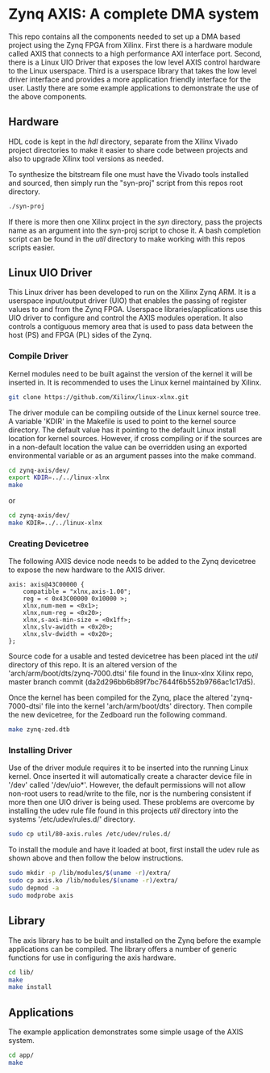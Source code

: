 # Zynq AXIS: A complete DMA system

This repo contains all the components needed to set up a DMA based project
using the Zynq FPGA from Xilinx. First there is a hardware module called AXIS
that connects to a high performance AXI interface port. Second, there is a
Linux UIO Driver that exposes the low level AXIS control hardware to the Linux
userspace. Third is a userspace library that takes the low level driver
interface and provides a more application friendly interface for the user.
Lastly there are some example applications to demonstrate the use of the above
components.


## Hardware

HDL code is kept in the *hdl* directory, separate from the Xilinx Vivado
project directories to make it easier to share code between projects and also
to upgrade Xilinx tool versions as needed.

To synthesize the bitstream file one must have the Vivado tools installed and
sourced, then simply run the "syn-proj" script from this repos root directory.

``` bash
./syn-proj
```

If there is more then one Xilinx project in the *syn* directory, pass the
projects name as an argument into the syn-proj script to chose it. A bash
completion script can be found in the *util* directory to make working with
this repos scripts easier.


## Linux UIO Driver

This Linux driver has been developed to run on the Xilinx Zynq ARM. It is a
userspace input/output driver (UIO) that enables the passing of register values
to and from the Zynq FPGA. Userspace libraries/applications use this UIO driver
to configure and control the AXIS modules operation. It also controls a
contiguous memory area that is used to pass data between the host (PS) and FPGA
(PL) sides of the Zynq.

### Compile Driver

Kernel modules need to be built against the version of the kernel it will be
inserted in. It is recommended to uses the Linux kernel maintained by Xilinx.

``` bash
git clone https://github.com/Xilinx/linux-xlnx.git
```

The driver module can be compiling outside of the Linux kernel source tree. A
variable 'KDIR' in the Makefile is used to point to the kernel source
directory. The default value has it pointing to the default Linux install
location for kernel sources. However, if cross compiling or if the sources are
in a non-default location the value can be overridden using an exported
environmental variable or as an argument passes into the make command.

```bash
cd zynq-axis/dev/
export KDIR=../../linux-xlnx
make
```

or

```bash
cd zynq-axis/dev/
make KDIR=../../linux-xlnx
```

### Creating Devicetree

The following AXIS device node needs to be added to the Zynq devicetree to
expose the new hardware to the AXIS driver.

```
axis: axis@43C00000 {
	compatible = "xlnx,axis-1.00";
	reg = < 0x43C00000 0x10000 >;
	xlnx,num-mem = <0x1>;
	xlnx,num-reg = <0x20>;
	xlnx,s-axi-min-size = <0x1ff>;
	xlnx,slv-awidth = <0x20>;
	xlnx,slv-dwidth = <0x20>;
};
```

Source code for a usable and tested devicetree has been placed int the *util*
directory of this repo. It is an altered version of the
'arch/arm/boot/dts/zynq-7000.dtsi' file found in the linux-xlnx Xilinx repo,
master branch commit (da2d296bb6b89f7bc7644f6b552b9766ac1c17d5).

Once the kernel has been compiled for the Zynq, place the altered
'zynq-7000-dtsi' file into the kernel 'arch/arm/boot/dts' directory. Then
compile the new devicetree, for the Zedboard run the following command.

```bash
make zynq-zed.dtb
```

### Installing Driver

Use of the driver module requires it to be inserted into the running Linux
kernel. Once inserted it will automatically create a character device file in
'/dev' called '/dev/uio\*'. However, the default permissions will not allow
non-root users to read/write to the file, nor is the numbering consistent if
more then one UIO driver is being used. These problems are overcome by
installing the udev rule file found in this projects *util* directory into the
systems '/etc/udev/rules.d/' directory.

```bash
sudo cp util/80-axis.rules /etc/udev/rules.d/
```

To install the module and have it loaded at boot, first install the udev rule
as shown above and then follow the below instructions.

```bash
sudo mkdir -p /lib/modules/$(uname -r)/extra/
sudo cp axis.ko /lib/modules/$(uname -r)/extra/
sudo depmod -a
sudo modprobe axis
```


## Library

The axis library has to be built and installed on the Zynq before the example
applications can be compiled. The library offers a number of generic functions
for use in configuring the axis hardware.

```bash
cd lib/
make
make install
```


## Applications

The example application demonstrates some simple usage of the AXIS system.

```bash
cd app/
make
```
